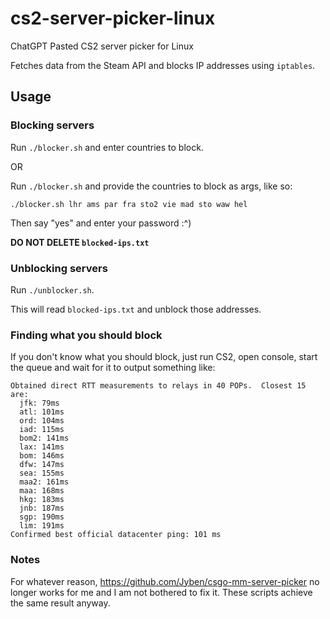# cs2-server-picker-linux
ChatGPT Pasted CS2 server picker for Linux

Fetches data from the Steam API and blocks IP addresses using `iptables`.

## Usage

### Blocking servers

Run `./blocker.sh` and enter countries to block.

OR

Run `./blocker.sh` and provide the countries to block as args, like so:

`./blocker.sh lhr ams par fra sto2 vie mad sto waw hel`

Then say "yes" and enter your password :^)

**DO NOT DELETE `blocked-ips.txt`**

### Unblocking servers

Run `./unblocker.sh`.

This will read `blocked-ips.txt` and unblock those addresses.

### Finding what you should block

If you don't know what you should block, just run CS2, open console, start the queue and wait for it to output something like:

```
Obtained direct RTT measurements to relays in 40 POPs.  Closest 15 are:
  jfk: 79ms
  atl: 101ms
  ord: 104ms
  iad: 115ms
  bom2: 141ms
  lax: 141ms
  bom: 146ms
  dfw: 147ms
  sea: 155ms
  maa2: 161ms
  maa: 168ms
  hkg: 183ms
  jnb: 187ms
  sgp: 190ms
  lim: 191ms
Confirmed best official datacenter ping: 101 ms
```

### Notes

For whatever reason, https://github.com/Jyben/csgo-mm-server-picker no longer works for me and I am not bothered to fix it. These scripts achieve the same result anyway.
